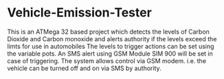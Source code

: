 # Vehicle-Emission-Tester
This is an ATMega 32 based project which detects the levels of Carbon Dioxide and  Carbon monoxide and alerts authority if the levels exceed the limts for use in automobiles
The levels to trigger actions can be set using the variable pots.
An SMS alert using GSM Module SIM 900 will be set in case of triggering.
The system allows control via GSM modem. i.e. the vehicle can be turned off and on via SMS by authority.
